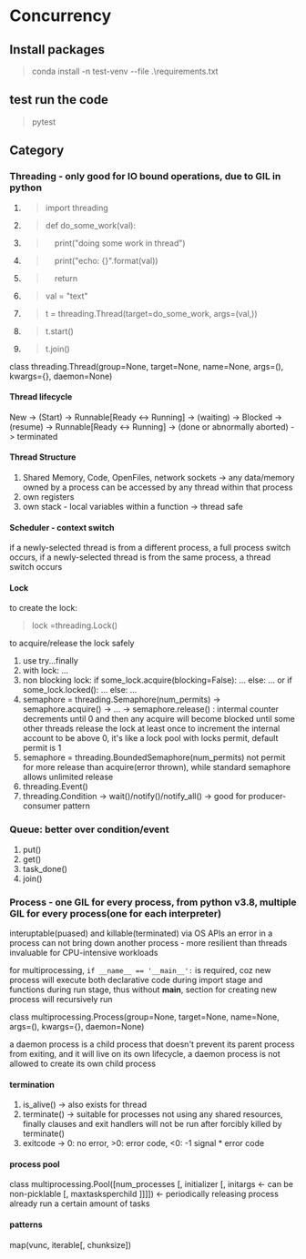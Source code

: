 # Concurrency

## Install packages

> conda install -n test-venv --file .\requirements.txt

## test run the code

> pytest

## Category

### Threading - only good for IO bound operations, due to GIL in python

1. > import threading
2. > def do_some_work(val):
3. > &nbsp;&nbsp;&nbsp;&nbsp;print("doing some work in thread")
4. > &nbsp;&nbsp;&nbsp;&nbsp;print("echo: {}".format(val))
5. > &nbsp;&nbsp;&nbsp;&nbsp;return
6. > val = "text"
7. > t = threading.Thread(target=do_some_work, args=(val,))
8. > t.start()
9. > t.join()

class threading.Thread(group=None,
                       target=None,
                       name=None,
                       args=(),
                       kwargs={},
                       daemon=None)

#### Thread lifecycle

New -> (Start) -> Runnable[Ready <-> Running] -> (waiting) -> Blocked -> (resume) -> Runnable[Ready <-> Running] -> (done or abnormally aborted) -> terminated

#### Thread Structure

1. Shared Memory, Code, OpenFiles, network sockets -> any data/memory owned by a process can be accessed by any thread within that process
2. own registers
3. own stack - local variables within a function -> thread safe

#### Scheduler - context switch

if a newly-selected thread is from a different process, a full process switch occurs,
if a newly-selected thread is from the same process, a thread switch occurs

#### Lock

to create the lock:
> lock =threading.Lock()

to acquire/release the lock safely
1. use try...finally
2. with lock: ...
3. non blocking lock: if some_lock.acquire(blocking=False): ... else: ... or if some_lock.locked(): ... else: ...
4. semaphore = threading.Semaphore(num_permits) -> semaphore.acquire() -> ... -> semaphore.release() : intermal counter decrements until 0 and then any acquire will become blocked until some other threads release the lock at least once to increment the internal account to be above 0, it's like a lock pool with locks permit, default permit is 1
5. semaphore = threading.BoundedSemaphore(num_permits) not permit for more release than acquire(error thrown), while standard semaphore allows unlimited release
6. threading.Event()
7. threading.Condition -> wait()/notify()/notify_all() -> good for producer-consumer pattern

### Queue: better over condition/event

1. put()
2. get()
3. task_done()
4. join()

### Process - one GIL for every process, from python v3.8, multiple GIL for every process(one for each interpreter)

interuptable(puased) and killable(terminated) via OS APIs
an error in a process can not bring down another process - more resilient than threads
invaluable for CPU-intensive workloads

for multiprocessing, `if __name__ == '__main__':` is required, coz new process will execute both declarative code during import stage and functions during run stage, thus without __main__, section for creating new process will recursively run

class multiprocessing.Process(group=None,
                       target=None,
                       name=None,
                       args=(),
                       kwargs={},
                       daemon=None)

a daemon process is a child process that doesn't prevent its parent process from exiting, and it will live on its own lifecycle, 
a daemon process is not allowed to create its own child process

#### termination

1. is_alive() -> also exists for thread
2. terminate() -> suitable for processes not using any shared resources, finally clauses and exit handlers will not be run after forcibly killed by terminate()
3. exitcode -> 0: no error, >0: error code, <0: -1 signal * error code

#### process pool

class multiprocessing.Pool([num_processes
                            [, initializer
                            [, initargs <- can be non-picklable
                            [, maxtasksperchild ]]]]) <- periodically releasing process already run a certain amount of tasks

#### patterns

map(vunc, iterable[, chunksize])